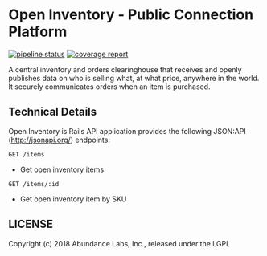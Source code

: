 # Open Inventory - Public Connection Platform

[![pipeline status](https://gitlab.com/publicmarket/open-inventory/badges/master/pipeline.svg)](https://gitlab.com/publicmarket/open-inventory/commits/master)
[![coverage report](https://gitlab.com/publicmarket/open-inventory/badges/master/coverage.svg)](https://gitlab.com/publicmarket/open-inventory/commits/master)

A central inventory and orders clearinghouse that receives and openly publishes data on who is selling what, at what price, anywhere in the world. It securely communicates orders when an item is purchased.

## Technical Details

Open Inventory is Rails API application provides the following JSON:API (http://jsonapi.org/) endpoints:

`GET /items`
* Get open inventory items

`GET /items/:id`
* Get open inventory item by SKU


## LICENSE

Copyright (c) 2018 Abundance Labs, Inc., released under the LGPL
